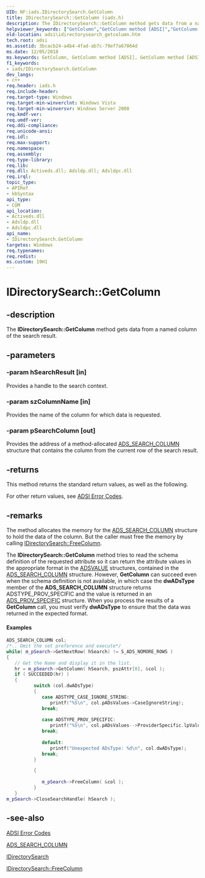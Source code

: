 ```yaml
---
UID: NF:iads.IDirectorySearch.GetColumn
title: IDirectorySearch::GetColumn (iads.h)
description: The IDirectorySearch::GetColumn method gets data from a named column of the search result.
helpviewer_keywords: ["GetColumn","GetColumn method [ADSI]","GetColumn method [ADSI]","IDirectorySearch interface","IDirectorySearch interface [ADSI]","GetColumn method","IDirectorySearch.GetColumn","IDirectorySearch::GetColumn","_ds_idirectorysearch_getcolumn","adsi.idirectorysearch__getcolumn","adsi.idirectorysearch_getcolumn","iads/IDirectorySearch::GetColumn"]
old-location: adsi\idirectorysearch_getcolumn.htm
tech.root: adsi
ms.assetid: 3bcacb24-a4b4-4fad-ab7c-79ef7a67064d
ms.date: 12/05/2018
ms.keywords: GetColumn, GetColumn method [ADSI], GetColumn method [ADSI],IDirectorySearch interface, IDirectorySearch interface [ADSI],GetColumn method, IDirectorySearch.GetColumn, IDirectorySearch::GetColumn, _ds_idirectorysearch_getcolumn, adsi.idirectorysearch__getcolumn, adsi.idirectorysearch_getcolumn, iads/IDirectorySearch::GetColumn
f1_keywords:
- iads/IDirectorySearch.GetColumn
dev_langs:
- c++
req.header: iads.h
req.include-header: 
req.target-type: Windows
req.target-min-winverclnt: Windows Vista
req.target-min-winversvr: Windows Server 2008
req.kmdf-ver: 
req.umdf-ver: 
req.ddi-compliance: 
req.unicode-ansi: 
req.idl: 
req.max-support: 
req.namespace: 
req.assembly: 
req.type-library: 
req.lib: 
req.dll: Activeds.dll; Adsldp.dll; Adsldpc.dll
req.irql: 
topic_type:
- APIRef
- kbSyntax
api_type:
- COM
api_location:
- Activeds.dll
- Adsldp.dll
- Adsldpc.dll
api_name:
- IDirectorySearch.GetColumn
targetos: Windows
req.typenames: 
req.redist: 
ms.custom: 19H1
---
```


# IDirectorySearch::GetColumn


## -description


The <b>IDirectorySearch::GetColumn</b> method gets data from a named column of the search result.


## -parameters




### -param hSearchResult [in]

Provides a handle to the search context.


### -param szColumnName [in]

Provides the name of the column for which data is requested.


### -param pSearchColumn [out]

Provides the address of a method-allocated  <a href="https://docs.microsoft.com/windows/desktop/api/iads/ns-iads-ads_search_column">ADS_SEARCH_COLUMN</a> structure that contains the column from the current row of the search result.


## -returns



This method returns the standard return values, as well as the following.

For other return values, see  <a href="https://docs.microsoft.com/windows/desktop/ADSI/adsi-error-codes">ADSI Error Codes</a>.




## -remarks



The method allocates the memory for the  <a href="https://docs.microsoft.com/windows/desktop/api/iads/ns-iads-ads_search_column">ADS_SEARCH_COLUMN</a> structure to hold the data of the column. But the caller must free the memory by calling  <a href="https://docs.microsoft.com/windows/desktop/api/iads/nf-iads-idirectorysearch-freecolumn">IDirectorySearch::FreeColumn</a>.

The <b>IDirectorySearch::GetColumn</b> method tries to read the schema definition of the requested attribute so it can return the attribute values in the appropriate format in the <a href="https://docs.microsoft.com/windows/desktop/api/iads/ns-iads-adsvalue">ADSVALUE</a> structures, contained in the <a href="https://docs.microsoft.com/windows/desktop/api/iads/ns-iads-ads_search_column">ADS_SEARCH_COLUMN</a> structure. However, <b>GetColumn</b> can succeed even when the schema definition is not available, in which case the <b>dwADsType</b> member of the <b>ADS_SEARCH_COLUMN</b> structure returns ADSTYPE_PROV_SPECIFIC and the value is returned in an <a href="/windows/win32/api/iads/ns-iads-ads_prov_specific">ADS_PROV_SPECIFIC</a> structure. When you process the results of a <b>GetColumn</b> call, you must verify <b>dwADsType</b> to ensure that the data was returned in the expected format.


#### Examples


```cpp
ADS_SEARCH_COLUMN col;
/*.. Omit the set preference and execute*/
while( m_pSearch->GetNextRow( hSearch) != S_ADS_NOMORE_ROWS )
{
   // Get the Name and display it in the list.
   hr = m_pSearch->GetColumn( hSearch, pszAttr[0], &col );
   if ( SUCCEEDED(hr) )
   {
          switch (col.dwADsType)
          {
             case ADSTYPE_CASE_IGNORE_STRING:
                printf("%S\n", col.pADsValues->CaseIgnoreString);
             break;
 
             case ADSTYPE_PROV_SPECIFIC:
                printf("%S\n", col.pADsValues-->ProviderSpecific.lpValue);
             break;
 
             default:
                printf("Unexpected ADsType: %d\n", col.dwADsType);
             break;
          }

          {
       
             m_pSearch->FreeColumn( &col );
          }
   }
m_pSearch->CloseSearchHandle( hSearch );
```





## -see-also




<a href="https://docs.microsoft.com/windows/desktop/ADSI/adsi-error-codes">ADSI Error Codes</a>



<a href="https://docs.microsoft.com/windows/desktop/api/iads/ns-iads-ads_search_column">ADS_SEARCH_COLUMN</a>



<a href="https://docs.microsoft.com/windows/desktop/api/iads/nn-iads-idirectorysearch">IDirectorySearch</a>



<a href="https://docs.microsoft.com/windows/desktop/api/iads/nf-iads-idirectorysearch-freecolumn">IDirectorySearch::FreeColumn</a>
 

 

